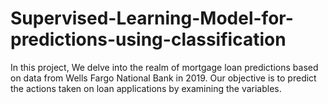 # Supervised-Learning-Model-for-predictions-using-classification
In this project, We delve into the realm of mortgage loan predictions based on data from Wells Fargo National Bank in 2019.
Our objective is to predict the actions taken on loan applications by examining the variables.
